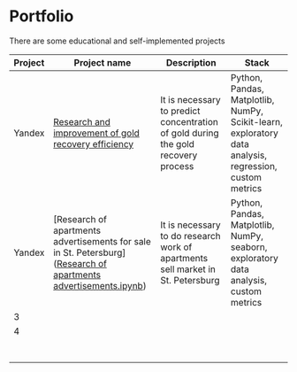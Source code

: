 # Portfolio
There are some educational and self-implemented projects 

| Project | Project name  | Description  | Stack  |
|---|---|---|---|
| Yandex  | [Research and improvement of gold recovery efficiency](https://github.com/AnastasiaSee/Portfolio/blob/main/gold_recovery_yandex/gold%20recovery.ipynb)  | It is necessary to predict concentration of gold during the gold recovery process  | Python, Pandas, Matplotlib, NumPy, Scikit-learn, exploratory data analysis, regression, custom metrics  |
| Yandex  | [Research of apartments advertisements for sale in St. Petersburg]([Research of apartments advertisements.ipynb](https://github.com/AnastasiaSee/Portfolio/blob/main/Research%20of%20apartments%20advertisements_yandex/Research%20of%20apartments%20advertisements.ipynb))  | It is necessary to do research work of apartments sell market in St. Petersburg| Python, Pandas, Matplotlib, NumPy, seaborn, exploratory data analysis, custom metrics  |
| 3  |   |   |   |
| 4  |   |   |   |
|   |   |   |   |
|   |   |   |   |
|   |   |   |   |
|   |   |   |   |
|   |   |   |   |
|   |   |   |   |
|   |   |   |   |
